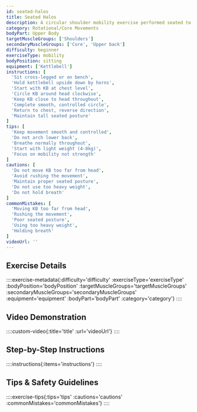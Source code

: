 ```yaml
---
id: seated-halos
title: Seated Halos
description: A circular shoulder mobility exercise performed seated to isolate upper body movement, improving shoulder flexibility and thoracic mobility while building rotator cuff strength and stability.
category: Rotational/Core Movements
bodyPart: Upper Body
targetMuscleGroups: ['Shoulders']
secondaryMuscleGroups: ['Core', 'Upper back']
difficulty: beginner
exerciseType: mobility
bodyPosition: sitting
equipment: ['Kettlebell']
instructions: [
  'Sit cross-legged or on bench',
  'Hold kettlebell upside down by horns',
  'Start with KB at chest level',
  'Circle KB around head clockwise',
  'Keep KB close to head throughout',
  'Complete smooth, controlled circle',
  'Return to chest, reverse direction',
  'Maintain tall seated posture'
]
tips: [
  'Keep movement smooth and controlled',
  'Do not arch lower back',
  'Breathe normally throughout',
  'Start with light weight (4-8kg)',
  'Focus on mobility not strength'
]
cautions: [
  'Do not move KB too far from head',
  'Avoid rushing the movement',
  'Maintain proper seated posture',
  'Do not use too heavy weight',
  'Do not hold breath'
]
commonMistakes: [
  'Moving KB too far from head',
  'Rushing the movement',
  'Poor seated posture',
  'Using too heavy weight',
  'Holding breath'
]
videoUrl: ''
---
```


## Exercise Details

::::exercise-metadata{:difficulty='difficulty' :exerciseType='exerciseType' :bodyPosition='bodyPosition' :targetMuscleGroups='targetMuscleGroups' :secondaryMuscleGroups='secondaryMuscleGroups' :equipment='equipment' :bodyPart='bodyPart' :category='category'}
::::

## Video Demonstration

::::custom-video{:title='title' :url='videoUrl'}
::::

## Step-by-Step Instructions

::::instructions{:items='instructions'}
::::

## Tips & Safety Guidelines

::::exercise-tips{:tips='tips' :cautions='cautions' :commonMistakes='commonMistakes'}
::::
